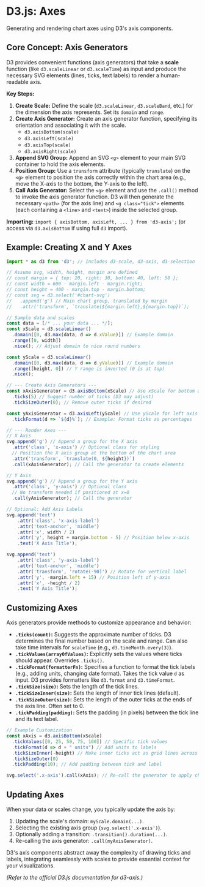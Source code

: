 # D3.js: Axes

Generating and rendering chart axes using D3's axis components.

## Core Concept: Axis Generators

D3 provides convenient functions (axis generators) that take a **scale** function (like `d3.scaleLinear` or `d3.scaleTime`) as input and produce the necessary SVG elements (lines, ticks, text labels) to render a human-readable axis.

**Key Steps:**

1.  **Create Scale:** Define the scale (`d3.scaleLinear`, `d3.scaleBand`, etc.) for the dimension the axis represents. Set its `domain` and `range`.
2.  **Create Axis Generator:** Create an axis generator function, specifying its orientation and associating it with the scale.
    *   `d3.axisBottom(scale)`
    *   `d3.axisLeft(scale)`
    *   `d3.axisTop(scale)`
    *   `d3.axisRight(scale)`
3.  **Append SVG Group:** Append an SVG `<g>` element to your main SVG container to hold the axis elements.
4.  **Position Group:** Use a `transform` attribute (typically `translate`) on the `<g>` element to position the axis correctly within the chart area (e.g., move the X-axis to the bottom, the Y-axis to the left).
5.  **Call Axis Generator:** Select the `<g>` element and use the `.call()` method to invoke the axis generator function. D3 will then generate the necessary `<path>` (for the axis line) and `<g class="tick">` elements (each containing a `<line>` and `<text>`) inside the selected group.

**Importing:** `import { axisBottom, axisLeft, ... } from 'd3-axis';` (or access via `d3.axisBottom` if using full `d3` import).

## Example: Creating X and Y Axes

```javascript
import * as d3 from 'd3'; // Includes d3-scale, d3-axis, d3-selection

// Assume svg, width, height, margin are defined
// const margin = { top: 20, right: 30, bottom: 40, left: 50 };
// const width = 600 - margin.left - margin.right;
// const height = 400 - margin.top - margin.bottom;
// const svg = d3.select('#chart-svg')
//   .append('g') // Main chart group, translated by margin
//   .attr('transform', `translate(${margin.left},${margin.top})`);

// Sample data and scales
const data = [/* ... your data ... */];
const xScale = d3.scaleLinear()
  .domain([0, d3.max(data, d => d.xValue)]) // Example domain
  .range([0, width])
  .nice(); // Adjust domain to nice round numbers

const yScale = d3.scaleLinear()
  .domain([0, d3.max(data, d => d.yValue)]) // Example domain
  .range([height, 0]) // Y range is inverted (0 is at top)
  .nice();

// --- Create Axis Generators ---
const xAxisGenerator = d3.axisBottom(xScale) // Use xScale for bottom axis
  .ticks(5) // Suggest number of ticks (D3 may adjust)
  .tickSizeOuter(0); // Remove outer ticks if desired

const yAxisGenerator = d3.axisLeft(yScale) // Use yScale for left axis
  .tickFormat(d => `${d}%`); // Example: Format ticks as percentages

// --- Render Axes ---
// X Axis
svg.append('g') // Append a group for the X axis
  .attr('class', 'x-axis') // Optional class for styling
  // Position the X axis group at the bottom of the chart area
  .attr('transform', `translate(0, ${height})`)
  .call(xAxisGenerator); // Call the generator to create elements

// Y Axis
svg.append('g') // Append a group for the Y axis
  .attr('class', 'y-axis') // Optional class
  // No transform needed if positioned at x=0
  .call(yAxisGenerator); // Call the generator

// Optional: Add Axis Labels
svg.append('text')
    .attr('class', 'x-axis-label')
    .attr('text-anchor', 'middle')
    .attr('x', width / 2)
    .attr('y', height + margin.bottom - 5) // Position below x-axis
    .text('X Axis Title');

svg.append('text')
    .attr('class', 'y-axis-label')
    .attr('text-anchor', 'middle')
    .attr('transform', 'rotate(-90)') // Rotate for vertical label
    .attr('y', -margin.left + 15) // Position left of y-axis
    .attr('x', -height / 2)
    .text('Y Axis Title');
```

## Customizing Axes

Axis generators provide methods to customize appearance and behavior:

*   **`.ticks(count)`:** Suggests the approximate number of ticks. D3 determines the final number based on the scale and range. Can also take time intervals for `scaleTime` (e.g., `d3.timeMonth.every(3)`).
*   **`.tickValues(arrayOfValues)`:** Explicitly sets the values where ticks should appear. Overrides `.ticks()`.
*   **`.tickFormat(formatterFn)`:** Specifies a function to format the tick labels (e.g., adding units, changing date format). Takes the tick value `d` as input. D3 provides formatters like `d3.format` and `d3.timeFormat`.
*   **`.tickSize(size)`:** Sets the length of the tick lines.
*   **`.tickSizeInner(size)`:** Sets the length of inner tick lines (default).
*   **`.tickSizeOuter(size)`:** Sets the length of the outer ticks at the ends of the axis line. Often set to 0.
*   **`.tickPadding(padding)`:** Sets the padding (in pixels) between the tick line and its text label.

```javascript
// Example Customization
const xAxis = d3.axisBottom(xScale)
  .tickValues([0, 25, 50, 75, 100]) // Specific tick values
  .tickFormat(d => d + " units") // Add units to labels
  .tickSizeInner(-height) // Make inner ticks act as grid lines across the chart
  .tickSizeOuter(0)
  .tickPadding(10); // Add padding between tick and label

svg.select('.x-axis').call(xAxis); // Re-call the generator to apply changes
```

## Updating Axes

When your data or scales change, you typically update the axis by:

1.  Updating the scale's domain: `myScale.domain(...)`.
2.  Selecting the existing axis group (`svg.select('.x-axis')`).
3.  Optionally adding a transition: `.transition().duration(...)`.
4.  Re-calling the axis generator: `.call(myAxisGenerator)`.

D3's axis components abstract away the complexity of drawing ticks and labels, integrating seamlessly with scales to provide essential context for your visualizations.

*(Refer to the official D3.js documentation for d3-axis.)*
